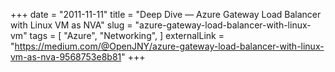 +++
date = "2011-11-11"
title = "Deep Dive — Azure Gateway Load Balancer with Linux VM as NVA"
slug = "azure-gateway-load-balancer-with-linux-vm"
tags = [
    "Azure",
    "Networking",
]
externalLink = "https://medium.com/@OpenJNY/azure-gateway-load-balancer-with-linux-vm-as-nva-9568753e8b81"
+++
